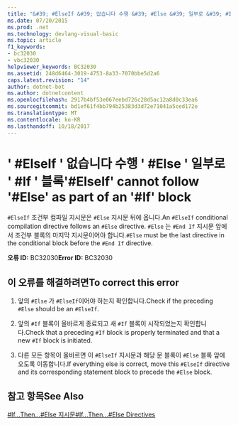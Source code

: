 ```yaml
---
title: "&#39; #ElseIf &#39; 없습니다 수행 &#39; #Else &#39; 일부로 &#39; #If &#39; 블록"
ms.date: 07/20/2015
ms.prod: .net
ms.technology: devlang-visual-basic
ms.topic: article
f1_keywords:
- bc32030
- vbc32030
helpviewer_keywords: BC32030
ms.assetid: 248d6464-3019-4753-8a33-7070bbe5d2a6
caps.latest.revision: "14"
author: dotnet-bot
ms.author: dotnetcontent
ms.openlocfilehash: 2917b4bf53e067eebd726c28d5ac12a8d0c33ea6
ms.sourcegitcommit: bd1ef61f4bb794b25383d3d72e71041a5ced172e
ms.translationtype: MT
ms.contentlocale: ko-KR
ms.lasthandoff: 10/18/2017
---
```

# <a name="39elseif39-cannot-follow-39else39-as-part-of-an-39if39-block"></a><span data-ttu-id="2643e-102">&#39; #ElseIf &#39; 없습니다 수행 &#39; #Else &#39; 일부로 &#39; #If &#39; 블록</span><span class="sxs-lookup"><span data-stu-id="2643e-102">&#39;#ElseIf&#39; cannot follow &#39;#Else&#39; as part of an &#39;#If&#39; block</span></span>
<span data-ttu-id="2643e-103">`#ElseIf` 조건부 컴파일 지시문은 `#Else` 지시문 뒤에 옵니다.</span><span class="sxs-lookup"><span data-stu-id="2643e-103">An `#ElseIf` conditional compilation directive follows an `#Else` directive.</span></span> <span data-ttu-id="2643e-104">`#Else` 는 `#End If` 지시문 앞에서 조건부 블록의 마지막 지시문이어야 합니다.</span><span class="sxs-lookup"><span data-stu-id="2643e-104">`#Else` must be the last directive in the conditional block before the `#End If` directive.</span></span>  
  
 <span data-ttu-id="2643e-105">**오류 ID:** BC32030</span><span class="sxs-lookup"><span data-stu-id="2643e-105">**Error ID:** BC32030</span></span>  
  
## <a name="to-correct-this-error"></a><span data-ttu-id="2643e-106">이 오류를 해결하려면</span><span class="sxs-lookup"><span data-stu-id="2643e-106">To correct this error</span></span>  
  
1.  <span data-ttu-id="2643e-107">앞의 `#Else` 가 `#ElseIf`이어야 하는지 확인합니다.</span><span class="sxs-lookup"><span data-stu-id="2643e-107">Check if the preceding `#Else` should be an `#ElseIf`.</span></span>  
  
2.  <span data-ttu-id="2643e-108">앞의 `#If` 블록이 올바르게 종료되고 새 `#If` 블록이 시작되었는지 확인합니다.</span><span class="sxs-lookup"><span data-stu-id="2643e-108">Check that a preceding `#If` block is properly terminated and that a new `#If` block is initiated.</span></span>  
  
3.  <span data-ttu-id="2643e-109">다른 모든 항목이 올바르면 이 `#ElseIf` 지시문과 해당 문 블록이 `#Else` 블록 앞에 오도록 이동합니다.</span><span class="sxs-lookup"><span data-stu-id="2643e-109">If everything else is correct, move this `#ElseIf` directive and its corresponding statement block to precede the `#Else` block.</span></span>  
  
## <a name="see-also"></a><span data-ttu-id="2643e-110">참고 항목</span><span class="sxs-lookup"><span data-stu-id="2643e-110">See Also</span></span>  
 [<span data-ttu-id="2643e-111">#If...Then...#Else 지시문</span><span class="sxs-lookup"><span data-stu-id="2643e-111">#If...Then...#Else Directives</span></span>](../../visual-basic/language-reference/directives/if-then-else-directives.md)
